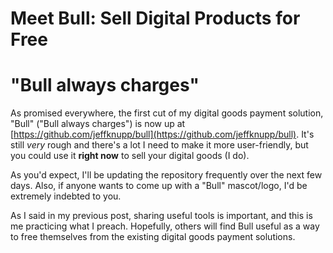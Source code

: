 # Meet Bull: Sell Digital Products for Free

# "Bull always charges"

As promised everywhere, the first cut of my digital goods payment solution, "Bull" ("Bull always charges") is now up at
[https://github.com/jeffknupp/bull](https://github.com/jeffknupp/bull). It's
still *very* rough and there's a lot I need to make it more user-friendly, but
you could use it **right now** to sell your digital goods (I do).

As you'd expect, I'll be updating the repository frequently over the next few
days. Also, if anyone wants to come up with a "Bull" mascot/logo, I'd be
extremely indebted to you.

As I said in my previous post, sharing useful tools is important, and this is me
practicing what I preach. Hopefully, others will find Bull useful as a way to
free themselves from the existing digital goods payment solutions.
